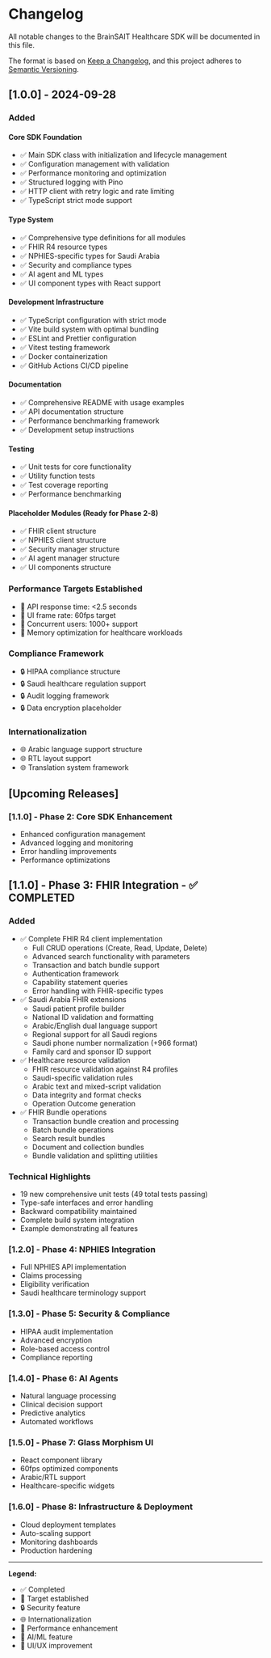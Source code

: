 # Changelog

All notable changes to the BrainSAIT Healthcare SDK will be documented in this file.

The format is based on [Keep a Changelog](https://keepachangelog.com/en/1.0.0/),
and this project adheres to [Semantic Versioning](https://semver.org/spec/v2.0.0.html).

## [1.0.0] - 2024-09-28

### Added

#### Core SDK Foundation
- ✅ Main SDK class with initialization and lifecycle management
- ✅ Configuration management with validation
- ✅ Performance monitoring and optimization
- ✅ Structured logging with Pino
- ✅ HTTP client with retry logic and rate limiting
- ✅ TypeScript strict mode support

#### Type System
- ✅ Comprehensive type definitions for all modules
- ✅ FHIR R4 resource types
- ✅ NPHIES-specific types for Saudi Arabia
- ✅ Security and compliance types
- ✅ AI agent and ML types
- ✅ UI component types with React support

#### Development Infrastructure  
- ✅ TypeScript configuration with strict mode
- ✅ Vite build system with optimal bundling
- ✅ ESLint and Prettier configuration
- ✅ Vitest testing framework
- ✅ Docker containerization
- ✅ GitHub Actions CI/CD pipeline

#### Documentation
- ✅ Comprehensive README with usage examples
- ✅ API documentation structure
- ✅ Performance benchmarking framework
- ✅ Development setup instructions

#### Testing
- ✅ Unit tests for core functionality
- ✅ Utility function tests
- ✅ Test coverage reporting
- ✅ Performance benchmarking

#### Placeholder Modules (Ready for Phase 2-8)
- ✅ FHIR client structure
- ✅ NPHIES client structure  
- ✅ Security manager structure
- ✅ AI agent manager structure
- ✅ UI components structure

### Performance Targets Established
- 🎯 API response time: <2.5 seconds
- 🎯 UI frame rate: 60fps target
- 🎯 Concurrent users: 1000+ support
- 🎯 Memory optimization for healthcare workloads

### Compliance Framework
- 🔒 HIPAA compliance structure
- 🔒 Saudi healthcare regulation support
- 🔒 Audit logging framework
- 🔒 Data encryption placeholder

### Internationalization
- 🌐 Arabic language support structure
- 🌐 RTL layout support
- 🌐 Translation system framework

## [Upcoming Releases]

### [1.1.0] - Phase 2: Core SDK Enhancement
- Enhanced configuration management
- Advanced logging and monitoring
- Error handling improvements
- Performance optimizations

## [1.1.0] - Phase 3: FHIR Integration - ✅ COMPLETED

### Added
- ✅ Complete FHIR R4 client implementation
  - Full CRUD operations (Create, Read, Update, Delete)
  - Advanced search functionality with parameters
  - Transaction and batch bundle support
  - Authentication framework
  - Capability statement queries
  - Error handling with FHIR-specific types
- ✅ Saudi Arabia FHIR extensions
  - Saudi patient profile builder
  - National ID validation and formatting
  - Arabic/English dual language support
  - Regional support for all Saudi regions
  - Saudi phone number normalization (+966 format)
  - Family card and sponsor ID support
- ✅ Healthcare resource validation
  - FHIR resource validation against R4 profiles
  - Saudi-specific validation rules
  - Arabic text and mixed-script validation
  - Data integrity and format checks
  - Operation Outcome generation
- ✅ FHIR Bundle operations
  - Transaction bundle creation and processing
  - Batch bundle operations
  - Search result bundles
  - Document and collection bundles
  - Bundle validation and splitting utilities

### Technical Highlights
- 19 new comprehensive unit tests (49 total tests passing)
- Type-safe interfaces and error handling
- Backward compatibility maintained
- Complete build system integration
- Example demonstrating all features

### [1.2.0] - Phase 4: NPHIES Integration
- Full NPHIES API implementation
- Claims processing
- Eligibility verification
- Saudi healthcare terminology support

### [1.3.0] - Phase 5: Security & Compliance
- HIPAA audit implementation
- Advanced encryption
- Role-based access control
- Compliance reporting

### [1.4.0] - Phase 6: AI Agents
- Natural language processing
- Clinical decision support
- Predictive analytics
- Automated workflows

### [1.5.0] - Phase 7: Glass Morphism UI
- React component library
- 60fps optimized components
- Arabic/RTL support
- Healthcare-specific widgets

### [1.6.0] - Phase 8: Infrastructure & Deployment
- Cloud deployment templates
- Auto-scaling support
- Monitoring dashboards
- Production hardening

---

**Legend:**
- ✅ Completed
- 🎯 Target established
- 🔒 Security feature
- 🌐 Internationalization
- 🚀 Performance enhancement
- 🤖 AI/ML feature
- 🎨 UI/UX improvement